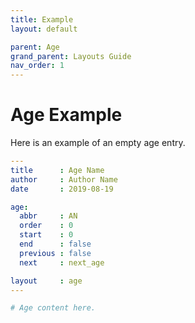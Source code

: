 ```yaml
---
title: Example
layout: default

parent: Age
grand_parent: Layouts Guide
nav_order: 1
---
```


# Age Example

Here is an example of an empty age entry.

```yaml
---
title      : Age Name
author     : Author Name
date       : 2019-08-19

age:
  abbr     : AN
  order    : 0
  start    : 0
  end      : false
  previous : false
  next     : next_age

layout     : age
---

# Age content here.
```
